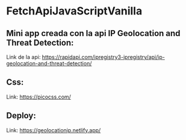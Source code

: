 ﻿# FetchApiJavaScriptVanilla
 
 ## Mini app creada con la api IP Geolocation and Threat Detection:
 Link de la api: https://rapidapi.com/ipregistry3-ipregistry/api/ip-geolocation-and-threat-detection/
 
## Css: 
Link: https://picocss.com/

## Deploy:
Link: https://geolocationip.netlify.app/

